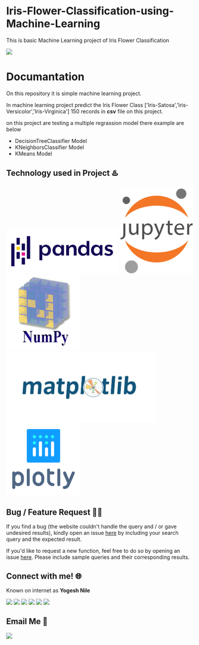 # Iris-Flower-Classification-using-Machine-Learning
This is basic Machine Learning project of Iris Flower Classification 

[![](https://camo.githubusercontent.com/2fb0723ef80f8d87a51218680e209c66f213edf8/68747470733a2f2f666f7274686562616467652e636f6d2f696d616765732f6261646765732f6d6164652d776974682d707974686f6e2e737667)](https://python.org)

# Documantation
On this repository it is  simple machine learning project.

In machine learning project predict the Iris Flower Class ['Iris-Satosa','Iris-Versicolor','Iris-Virginica'] 150 records in **csv** file on this project.


on this project are testing a multiple regrassion model there example are below
 - DecisionTreeClassifier Model
 - KNeighborsClassifier Model
 - KMeans Model


## Technology used in Project :hotsprings:
<img target="_blank" src="https://github.com/yogeshnile/technology/blob/master/pandas.png" width="300">   <img target="_blank" src="https://github.com/yogeshnile/technology/blob/master/Jupyter.png" width="200">    <img target="_blank" src="https://github.com/yogeshnile/technology/blob/master/numpy.png" width="200">   <img target="_blank" src="https://github.com/yogeshnile/technology/blob/master/matplotlib.jpg" width="400">    <img target="_blank" src="https://github.com/yogeshnile/technology/blob/master/plotly.png" width="200">


## Bug / Feature Request :man_technologist:
If you find a bug (the website couldn't handle the query and / or gave undesired results), kindly open an issue [here](https://github.com/yogeshnile/Iris-Flower-Classification-using-Machine-Learning/issues/new) by including your search query and the expected result.

If you'd like to request a new function, feel free to do so by opening an issue [here](https://github.com/yogeshnile/Iris-Flower-Classification-using-Machine-Learning/issues/new). Please include sample queries and their corresponding results.


## Connect with me! 🌐
Known on internet as **Yogesh Nile**

[<img target="_blank" src="https://img.icons8.com/bubbles/100/000000/linkedin.png">](https://bit.ly/2Ky3ho6)  [<img target="_blank" src="https://img.icons8.com/bubbles/100/000000/github.png">](https://bit.ly/2yoggit) [<img target="_blank" src="https://img.icons8.com/bubbles/100/000000/twitter.png">](https://bit.ly/3dbLJLC) [<img target="_blank" src="https://img.icons8.com/bubbles/100/000000/telegram-app.png"/>](https://t.me/yogeshnile) [<img target="_blank" src="https://img.icons8.com/bubbles/100/000000/instagram-new.png">](https://bit.ly/3b9Qeo4)  [<img target="_blank" src="https://img.icons8.com/bubbles/100/000000/instagram.png">](https://bit.ly/32SXHV0)

## Email Me :e-mail:

[<img target="_blank" src="https://img.icons8.com/bubbles/100/000000/secured-letter.png">](mailto:yogeshnile.work4u@gmail.com)

